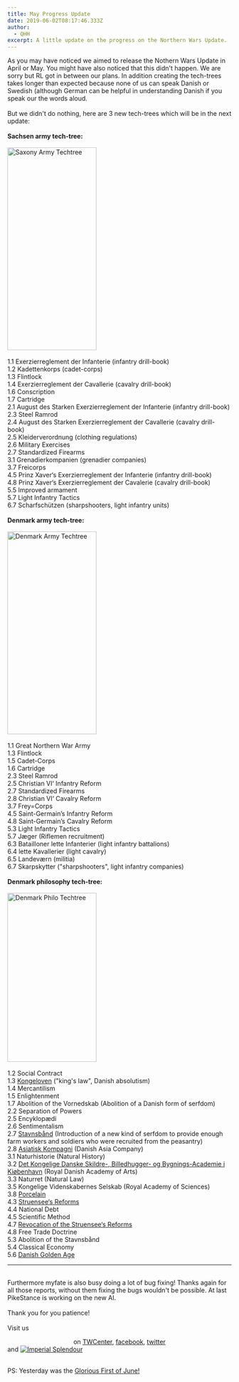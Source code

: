 ```yaml
---
title: May Progress Update
date: 2019-06-02T08:17:46.333Z
author:
  - QHH
excerpt: A little update on the progress on the Northern Wars Update.
---
```

<p>As you may have noticed we aimed to release the Nothern Wars Update in April or May. You might have also noticed that this didn't happen. We are sorry but RL got in between our plans. In addition creating the tech-trees takes longer than expected because none of us can speak Danish or Swedish (although German can be helpful in understanding Danish if you speak our the words aloud.<br /> <br />But we didn't do nothing, here are 3 new tech-trees which will be in the next update:<br /> <br /><strong>Sachsen army tech-tree:</strong><br /> <br /> <img src="https://media.moddb.com/images/members/3/2784/2783391/profile/Saxony_Army_Techtree.png" alt="Saxony Army Techtree" width="200" height="456" /><br /> <br />1.1 Exerzierreglement der Infanterie (infantry drill-book)<br />1.2 Kadettenkorps (cadet-corps)<br />1.3 Flintlock<br />1.4 Exerzierreglement der Cavallerie (cavalry drill-book)<br />1.6 Conscription<br />1.7 Cartridge<br />2.1 August des Starken Exerzierreglement der Infanterie (infantry drill-book)<br />2.3 Steel Ramrod<br />2.4 August des Starken Exerzierreglement der Cavallerie (cavalry drill-book)<br />2.5 Kleiderverordnung (clothing regulations)<br />2.6 Military Exercises<br />2.7 Standardized Firearms<br />3.1 Grenadierkompanien (grenadier companies)<br />3.7 Freicorps<br />4.5 Prinz Xaver&lsquo;s Exerzierreglement der Infanterie (infantry drill-book)<br />4.8 Prinz Xaver&lsquo;s Exerzierreglement der Cavalerie (cavalry drill-book)<br />5.5 Improved armament<br />5.7 Light Infantry Tactics<br />6.7 Scharfsch&uuml;tzen (sharpshooters, light infantry units)<br /> <br /><strong>Denmark army tech-tree:</strong><br /> <br /> <img src="https://media.moddb.com/images/members/3/2784/2783391/profile/Denmark_Army_Techtree.png" alt="Denmark Army Techtree" width="200" height="456" /><br /> <br />1.1 Great Northern War Army<br />1.3 Flintlock<br />1.5 Cadet-Corps<br />1.6 Cartridge<br />2.3 Steel Ramrod<br />2.5 Christian VI&lsquo; Infantry Reform<br />2.7 Standardized Firearms<br />2.8 Christian VI&lsquo; Cavalry Reform<br />3.7 Frey=Corps<br />4.5 Saint-Germain&rsquo;s Infantry Reform<br />4.8 Saint-Germain&rsquo;s Cavalry Reform<br />5.3 Light Infantry Tactics<br />5.7 J&aelig;ger (Riflemen recruitment)<br />6.3 Batailloner lette Infanterier (light infantry battalions)<br />6.4 lette Kavallerier (light cavalry)<br />6.5 Landev&aelig;rn (militia)<br />6.7 Skarpskytter ("sharpshooters", light infantry companies)<br /> <br /><strong>Denmark philosophy tech-tree:</strong><br /> <br /> <img src="https://media.moddb.com/images/members/3/2784/2783391/profile/Denmark_Philo_Techtree.png" alt="Denmark Philo Techtree" width="200" height="380" /><br /> <br />1.2 Social Contract<br />1.3 <a href="https://da.wikipedia.org/wiki/Kongeloven" target="_blank" rel="noopener">Kongeloven</a> ("king's law", Danish absolutism)<br />1.4 Mercantilism<br />1.5 Enlightenment<br />1.7 Abolition of the Vornedskab (Abolition of a Danish form of serfdom)<br />2.2 Separation of Powers<br />2.5 Encyklop&aelig;di<br />2.6 Sentimentalism<br />2.7 <a href="https://en.wikipedia.org/wiki/Stavnsb%C3%A5nd" target="_blank" rel="noopener">Stavnsb&aring;nd</a> (Introduction of a new kind of serfdom to provide enough farm workers and soldiers who were recruited from the peasantry)<br />2.8 <a href="https://en.wikipedia.org/wiki/Danish_Asia_Company" target="_blank" rel="noopener">Asiatisk Kompagni</a> (Danish Asia Company)<br />3.1 Naturhistorie (Natural History)<br />3.2 <a href="https://en.wikipedia.org/wiki/Royal_Danish_Academy_of_Fine_Arts" target="_blank" rel="noopener">Det Kongelige Danske Skildre-, Billedhugger- og Bygnings-Academie i Ki&oslash;benhavn</a> (Royal Danish Academy of Arts)<br />3.3 Naturret (Natural Law)<br />3.5 Kongelige Videnskabernes Selskab (Royal Academy of Sciences)<br />3.8 <a href="https://en.wikipedia.org/wiki/Royal_Copenhagen" target="_blank" rel="noopener">Porcelain</a> <br/> 4.3 <a href="https://en.wikipedia.org/wiki/Johann_Friedrich_Struensee#In_control_of_the_government" target="_blank" rel="noopener">Struensee&lsquo;s Reforms</a><br />4.4 National Debt<br />4.5 Scientific Method<br />4.7 <a href="https://en.wikipedia.org/wiki/Ove_H%C3%B8egh-Guldberg" target="_blank" rel="noopener">Revocation of the Struensee&lsquo;s Reforms</a><br />4.8 Free Trade Doctrine<br />5.3 Abolition of the Stavnsb&aring;nd<br />5.4 Classical Economy<br />5.6 <a href="https://en.wikipedia.org/wiki/Danish_Golden_Age" target="_blank" rel="noopener">Danish Golden Age</a></p>
<hr />
<p><br />Furthermore myfate<a href="https://www.twcenter.net/forums/reputation.php?do=addreputation&amp;p=15718965" target="_blank" rel="noopener"><img src="https://i.imgur.com/gPHOpAy.jpg" alt="" /></a> is also busy doing a lot of bug fixing! Thanks again for all those reports, without them fixing the bugs wouldn't be possible. At last PikeStance<a href="https://www.twcenter.net/forums/reputation.php?do=addreputation&amp;p=13762448" target="_blank" rel="noopener"><img src="https://i.imgur.com/gPHOpAy.jpg" alt="" /></a> is working on the new AI.<br /> <br />Thank you for you patience!<br /> <br />Visit us</p>
<div style="text-align: center;">on <a href="http://www.twcenter.net/forums/forumdisplay.php?1138-Imperial-Splendour" target="blank" rel="noopener">TWCenter</a>, <a href="https://www.facebook.com/imperialsplendour/" target="_blank" rel="noopener">facebook</a>, <a href="https://twitter.com/SplendourTeam" target="_blank" rel="noopener">twitter</a></div> and <a href="https://www.moddb.com/mods/imperial-splendour" title="View Imperial Splendour on Mod DB"><img src="https://button.moddb.com/popularity/medium/mods/20800.png" alt="Imperial Splendour"></a>
<p><br />PS: Yesterday was the <a href="https://en.wikipedia.org/wiki/Glorious_First_of_June" target="_blank" rel="noopener">Glorious First of June!</a></p>